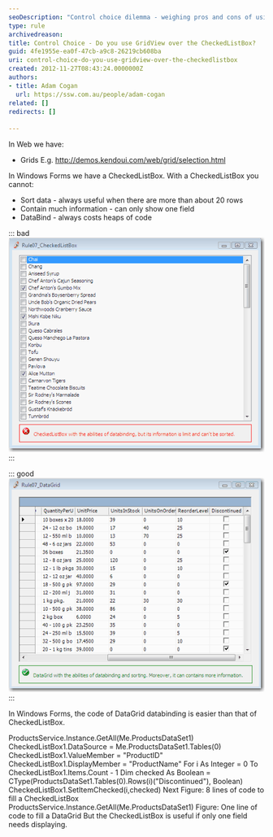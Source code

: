 ```yaml
---
seoDescription: "Control choice dilemma - weighing pros and cons of using GridView over CheckedListBox in Windows Forms development."
type: rule
archivedreason: 
title: Control Choice - Do you use GridView over the CheckedListBox?
guid: 4fe1955e-ea0f-47cb-a9c8-26219cb608ba
uri: control-choice-do-you-use-gridview-over-the-checkedlistbox
created: 2012-11-27T08:43:24.0000000Z
authors:
- title: Adam Cogan
  url: https://ssw.com.au/people/adam-cogan
related: []
redirects: []

---
```


In Web we have:


* Grids E.g. http://demos.kendoui.com/web/grid/selection.html 


In Windows Forms we have a CheckedListBox. With a CheckedListBox you cannot:

* Sort data - always useful when there are more than about 20 rows
* Contain much information - can only show one field
* DataBind - always costs heaps of code


<!--endintro-->


::: bad  
![Figure: Bad Example - The CheckedListBox is limited](../../assets/UsingCheckedListBox.gif)  
:::


::: good  
![Figure: Good Example - The DataGrid can show much more information (and if you use a 3rd Party eg. Telerik, then it can be pretty too)](../../assets/UsingDataGrid.gif)  
:::

In Windows Forms, the code of DataGrid databinding is easier than that of CheckedListBox.

ProductsService.Instance.GetAll(Me.ProductsDataSet1)
CheckedListBox1.DataSource = Me.ProductsDataSet1.Tables(0)
CheckedListBox1.ValueMember = "ProductID"
CheckedListBox1.DisplayMember = "ProductName"
For i As Integer = 0 To CheckedListBox1.Items.Count - 1
Dim checked As Boolean = CType(ProductsDataSet1.Tables(0).Rows(i)("Discontinued"), Boolean)
CheckedListBox1.SetItemChecked(i,checked)
Next
Figure: 8 lines of code to fill a CheckedListBox
ProductsService.Instance.GetAll(Me.ProductsDataSet1)
Figure: One line of code to fill a DataGrid
But the CheckedListBox is useful if only one field needs displaying.

